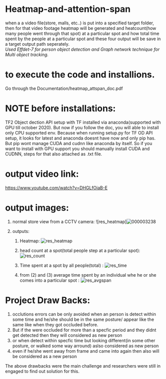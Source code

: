 # Heatmap-and-attention-span
when a a video file(store, malls, etc..) is put into a specified target folder, then for that video footage heatmap will be generated and heatcount(how many people went through that spot) at a particular spot and how total time spent by the people at a particular spot and these four output will be save in a target output path seperately.    
 *Used Effdet-7 for person object detection and Graph network technique for Multi object tracking.*

# to execute the code and installions.
   Go through the Documentation/heatmap_attspan_doc.pdf
   
# NOTE before installations:
   TF2 Object dection API setup with TF installed via anaconda(supported with GPU till october 2020). But now if you follow the doc, you will able to install only CPU supported env. Because when running setup.py for TF OD API setup, it looks for latest and anaconda doesnt have now and only pip has. But pip wont manage CUDA and cudnn like anaconda by itself. So if you want to install with GPU support you should manually install CUDA and CUDNN, steps for that also attached as .txt file.

# output  video link:  
https://www.youtube.com/watch?v=DHGLfOiaB-E

# output images:
1) normal store view from a CCTV camera:
![res_heatmap]![000003238](https://user-images.githubusercontent.com/28312002/118289781-515c7b00-b4f3-11eb-9f90-9ed814bd9d4d.jpg)

2) outputs:
    1) Heatmap:
        ![res_heatmap](https://user-images.githubusercontent.com/28312002/118290012-92548f80-b4f3-11eb-8144-652c538c7f0a.png)
    2) head count at a spot(total people step at a particular spot):
        ![res_count](https://user-images.githubusercontent.com/28312002/118290137-b7e19900-b4f3-11eb-83c4-2e74f83b8d39.png)

    3) Time spent at a spot by all people(total)  :
        ![res_time](https://user-images.githubusercontent.com/28312002/118290404-0858f680-b4f4-11eb-9c72-993880bc519a.png)

    4) from (2) and (3) average time spent by an individual whe he or she comes into a particular spot   :
        ![res_avgspan](https://user-images.githubusercontent.com/28312002/118290429-0f800480-b4f4-11eb-8955-747b79fa0cc8.png)

# Project Draw Backs:
  1) occlutions errors can be only avoided when an person is detect within some time and he/she should be in the same posture/ appear like the same like when they got occluded before.
  2) But if the were occluded for more than a specfic period and they didnt get detected then they will considered as new person
  3) or when detect within specfic time but looking different(in some other posture, or walked some way arround) aslso considered as new person
  4) even if he/she went away from frame and came into again then also will be considered as a new person

  The above drawbacks were the main challenge and researchers were still in engaged to find out solution for this.
